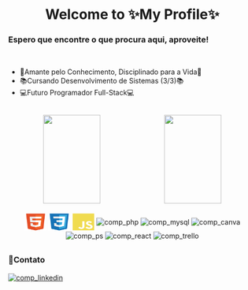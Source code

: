 <div align="center">
  <h1>Welcome to ✨My Profile✨</h1>
</div>
<h3>Espero que encontre o que procura aqui, aproveite!</h3>
<br>


- 🎲Amante pelo Conhecimento, Disciplinado para a Vida🎲
- 📚Cursando Desenvolvimento de Sistemas (3/3)📚
- 💻Futuro Programador Full-Stack💻

<br>
<div align="center">
  <img width="48%" height="180em" src="https://github-readme-stats.vercel.app/api?username=Ti-Alves&show_icons=true&theme=tokyonight&include_all_commits=true&count_private=true"/>
  <img width="48%" height="180em" src="https://github-readme-stats.vercel.app/api/top-langs/?username=Ti-Alves&layout=compact&langs_count=7&theme=tokyonight"/>
</div>
<br>
<div style="display: inline_block" align="center">
  <img align="center" alt="comp_html" height="35" width="45" src="https://raw.githubusercontent.com/devicons/devicon/master/icons/html5/html5-original.svg">
  <img align="center" alt="comp_css" height="35" width="45" src="https://raw.githubusercontent.com/devicons/devicon/master/icons/css3/css3-original.svg">
  <img align="center" alt="comp_js" height="35" width="45" src="https://raw.githubusercontent.com/devicons/devicon/master/icons/javascript/javascript-plain.svg">
  <img align="center" alt="comp_php" height="45" width="45" src="https://cdn.jsdelivr.net/gh/devicons/devicon/icons/php/php-original.svg">
  <img align="center" alt="comp_mysql" height="35" width="45" src="https://cdn.jsdelivr.net/gh/devicons/devicon/icons/mysql/mysql-original.svg">
  <img align="center" alt="comp_canva" height="35" width="45" src="https://cdn.jsdelivr.net/gh/devicons/devicon/icons/canva/canva-original.svg">
  <img align="center" alt="comp_ps" height="35" width="45" src="https://cdn.jsdelivr.net/gh/devicons/devicon/icons/photoshop/photoshop-plain.svg">
  <img align="center" alt="comp_react" height="35" width="45" src="https://cdn.jsdelivr.net/gh/devicons/devicon/icons/react/react-original.svg">
  <img align="center" alt="comp_trello" height="35" width="45" src="https://cdn.jsdelivr.net/gh/devicons/devicon/icons/trello/trello-plain.svg">
</div>

##
  
  <h3>📱Contato</h3>
  <a href="">
    <img align="center" alt="comp_linkedin" height="35" width="45" src="https://cdn.jsdelivr.net/gh/devicons/devicon/icons/linkedin/linkedin-original.svg">
  </a>

